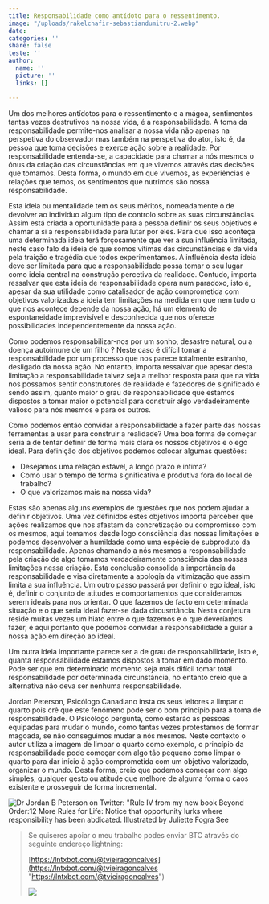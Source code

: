 ```yaml
---
title: Responsabilidade como antídoto para o ressentimento.
image: "/uploads/rakelchafir-sebastiandumitru-2.webp"
date: 
categories: ''
share: false
teste: ''
author:
  name: ''
  picture: ''
  links: []

---
```

Um dos melhores antídotos para o ressentimento e a mágoa, sentimentos tantas vezes destrutivos na nossa vida, é a responsabilidade. A toma da responsabilidade permite-nos analisar a nossa vida não apenas na perspetiva do observador mas também na perspetiva do ator, isto é, da pessoa que toma decisões e exerce ação sobre a realidade. Por responsabilidade entenda-se, a capacidade para chamar a nós mesmos o ónus da criação das circunstâncias em que vivemos através das decisões que tomamos. Desta forma, o mundo em que vivemos, as experiências e relações que temos, os sentimentos que nutrimos são nossa responsabilidade.

Esta ideia ou mentalidade tem os seus méritos, nomeadamente o de devolver ao individuo algum tipo de controlo sobre as suas circunstâncias. Assim está criada a oportunidade para a pessoa definir os seus objetivos e chamar a si a responsabilidade para lutar por eles. Para que isso aconteça uma determinada ideia terá forçosamente que ver a sua influência limitada, neste caso falo da ideia de que somos vítimas das circunstâncias e da vida pela traição e tragédia que todos experimentamos. A influência desta ideia deve ser limitada para que a responsabilidade possa tomar o seu lugar como ideia central na construção percetiva da realidade. Contudo, importa ressalvar que esta ideia de responsabilidade opera num paradoxo, isto é, apesar da sua utilidade como catalisador de ação comprometida com objetivos valorizados a ideia tem limitações na medida em que nem tudo o que nos acontece depende da nossa ação, há um elemento de espontaneidade imprevisível e desconhecida que nos oferece possibilidades independentemente da nossa ação.

Como podemos responsabilizar-nos por um sonho, desastre natural, ou a doença autoimune de um filho ? Neste caso é difícil tomar a responsabilidade por um processo que nos parece totalmente estranho, desligado da nossa ação. No entanto, importa ressalvar que apesar desta limitação a responsabilidade talvez seja a melhor resposta para que na vida nos possamos sentir construtores de realidade e fazedores de significado e sendo assim, quanto maior o grau de responsabilidade que estamos dispostos a tomar maior o potencial para construir algo verdadeiramente valioso para nós mesmos e para os outros.

Como podemos então convidar a responsabilidade a fazer parte das nossas ferramentas a usar para construir a realidade? Uma boa forma de começar seria a de tentar definir de forma mais clara os nossos objetivos e o ego ideal. Para definição dos objetivos podemos colocar algumas questões:

* Desejamos uma relação estável, a longo prazo e intima?
* Como usar o tempo de forma significativa e produtiva fora do local de trabalho?
* O que valorizamos mais na nossa vida?

Estas são apenas alguns exemplos de questões que nos podem ajudar a definir objetivos. Uma vez definidos estes objetivos importa perceber que ações realizamos que nos afastam da concretização ou compromisso com os mesmos, aqui tomamos desde logo consciência das nossas limitações e podemos desenvolver a humildade como uma espécie de subproduto da responsabilidade. Apenas chamando a nós mesmos a responsabilidade pela criação de algo tomamos verdadeiramente consciência das nossas limitações nessa criação.  Esta conclusão consolida a importância da responsabilidade e visa diretamente a apologia da vitimização que assim limita a sua influência. Um outro passo passará por definir o ego ideal, isto é, definir o conjunto de atitudes e comportamentos que consideramos serem ideais para nos orientar. O que fazemos de facto em determinada situação e o que seria ideal fazer-se dada circusntância. Nesta conjetura reside muitas vezes um hiato entre o que fazemos e o que deveríamos fazer, é aqui portanto que podemos convidar a responsabilidade a guiar a nossa ação em direção ao ideal.

Um outra ideia importante parece ser a de grau de responsabilidade, isto é, quanta responsabilidade estamos dispostos a tomar em dado momento. Pode ser que em determinado momento seja mais difícil tomar total responsabilidade por determinada circunstância, no entanto creio que a alternativa não deva ser nenhuma responsabilidade.

Jordan Peterson, Psicólogo Canadiano insta os seus leitores a limpar o quarto pois crê que este fenómeno pode ser o bom princípio para a toma de responsabilidade. O Psicólogo pergunta, como estarão as pessoas equipadas para mudar o mundo, como tantas vezes protestamos de formar magoada, se não conseguimos mudar a nós mesmos. Neste contexto o autor utiliza a imagem de limpar o quarto como exemplo, o princípio da responsabilidade pode começar com algo tão pequeno como limpar o quarto para dar início à ação comprometida com um objetivo valorizado, organizar o mundo.  Desta forma, creio que podemos começar com algo simples, qualquer gesto ou atitude que melhore de alguma forma o caos existente e prosseguir de forma incremental.

![Dr Jordan B Peterson on Twitter: "Rule IV from my new book Beyond Order:12  More Rules for Life: Notice that opportunity lurks where responsibility has  been abdicated. Illustrated by Juliette Fogra See](https://pbs.twimg.com/media/ErOcLrXWMAMUtmA.jpg:large)

> Se quiseres apoiar o meu trabalho podes enviar BTC através do seguinte endereço lightning:
>
> [https://lntxbot.com/@tvieiragoncalves](https://lntxbot.com/@tvieiragoncalves "https://lntxbot.com/@tvieiragoncalves")
>
> ![](https://i.imgur.com/v8i5Xd3.png)